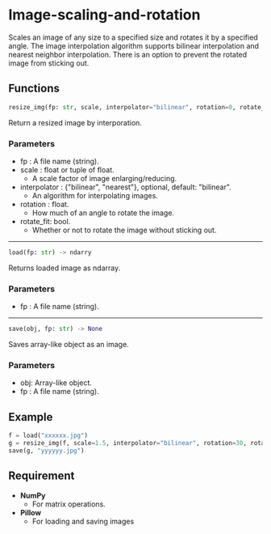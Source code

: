 # Image-scaling-and-rotation
Scales an image of any size to a specified size and rotates it by a specified angle. The image interpolation algorithm supports bilinear interpolation and nearest neighbor interpolation. There is an option to prevent the rotated image from sticking out.

## Functions
```py
resize_img(fp: str, scale, interpolator="bilinear", rotation=0, rotate_fit: bool = True) -> ndarray
```
Return a resized image by interporation.

### Parameters
  - fp : A file name (string).  
  - scale : float or tuple of float.  
      - A scale factor of image enlarging/reducing.  
  - interpolator : {"bilinear", "nearest"}, optional, default: "bilinear".  
      - An algorithm for interpolating images.  
  - rotation : float.  
      - How much of an angle to rotate the image.  
  - rotate_fit: bool.  
      - Whether or not to rotate the image without sticking out.  
    
---

```py
load(fp: str) -> ndarry
```
Returns loaded image as ndarray.

### Parameters
  - fp : A file name (string).

---

```py
save(obj, fp: str) -> None
```
Saves array-like object as an image.

### Parameters
  - obj: Array-like object.
  - fp : A file name (string).

## Example
```py
f = load("xxxxxx.jpg")
g = resize_img(f, scale=1.5, interpolator="bilinear", rotation=30, rotate_fit=False)
save(g, "yyyyyy.jpg")
```

## Requirement
  - **NumPy**  
    - For matrix operations.
  - **Pillow**
    - For loading and saving images
